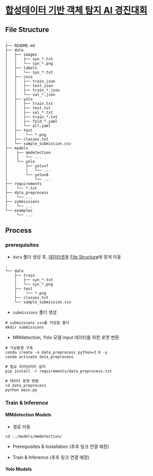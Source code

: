 # [합성데이터 기반 객체 탐지 AI 경진대회](https://dacon.io/competitions/official/236107/overview/description)

## File Structure

```
.
├── README.md
├── data
│   ├── images
│   │   ├── syn_*.txt
│   │   └── syn_*.png
│   ├── labels
│   │   └── syn_*.txt
│   ├── coco
│   │   ├── train.json
│   │   ├── test.json
│   │   ├── train_*.json
│   │   └── val_*.json
│   ├── yolo
│   │   ├── train.txt
│   │   ├── test.txt
│   │   ├── val_*.txt
│   │   ├── train_*.txt
│   │   ├── fold_*.yaml
│   │   └── all.yaml
│   ├── test
│   │    └── *.png
│   ├── classes.txt
│   └── sample_submission.csv
├── models
│    ├── mmdetection
│    │   └── ...
│    └── yolo
│        ├── yolov7
│        │   └── ...
│        └── yolov8
│            └── ...
├── requirements
│    └── *.txt
├── data_preprocess
│    └── ...
├── submissions
│    └── ...
└── examples
     └── ...
```

## Process

### prerequisites

- ```data``` 폴더 생성 후, [데이터셋](https://dacon.io/competitions/official/236107/data)을 [File Structure](https://github.com/jeongjae96/synthesis-car-od#file-structure)에 맞게 이동

```
.
└── data
    ├── train
    │   ├── syn_*.txt
    │   └── syn_*.png
    ├── test
    │    └── *.png
    ├── classes.txt
    └── sample_submission.csv
```

- ```submissions``` 폴더 생성

```
# submissions csv를 저장할 폴더
mkdir submissions
```

- MMdetection, Yolo 모델 input 데이터를 위한 포맷 변환

```
# 가상환경 구축
conda create -n data_preprocess python=3.9 -y
conda activate data_preprocess
```

```
# 필요 라이브러리 설치
pip install -r requirements/data_preprocess.txt   
```

```
# 데이터 포맷 변환
cd data_preprocess
python main.py
```

### Train & Inference

#### MMdetection Models

- 경로 이동

```
cd ../models/mmdetection/
```

- Prerequisites & Installation (추후 링크 연결 예정)

- Train & Inference (추후 링크 연결 예정)

#### Yolo Models